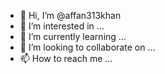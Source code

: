 - 👋 Hi, I’m @affan313khan
- 👀 I’m interested in ...
- 🌱 I’m currently learning ...
- 💞️ I’m looking to collaborate on ...
- 📫 How to reach me ...

<!---
affan313khan/affan313khan is a ✨ special ✨ repository because its `README.md` (this file) appears on your GitHub profile.
You can click the Preview link to take a look at your changes.
--->
